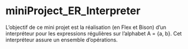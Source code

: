 # miniProject_ER_Interpreter
L’objectif de ce mini projet est la réalisation (en Flex et Bison) d’un interpréteur pour les expressions régulières sur l’alphabet A = {a, b}. Cet interpréteur assure un ensemble d’opérations.
